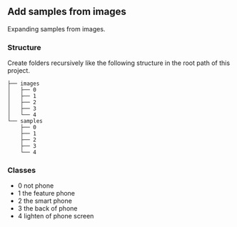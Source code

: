 ## Add samples from images

Expanding samples from images.

### Structure

Create folders recursively like the following structure in the root path of this project.

```
├── images
│   ├── 0
│   ├── 1
│   ├── 2
│   ├── 3
│   └── 4
└── samples
    ├── 0
    ├── 1
    ├── 2
    ├── 3
    └── 4
```

### Classes

- 0 not phone
- 1 the feature phone
- 2 the smart phone
- 3 the back of phone
- 4 lighten of phone screen
